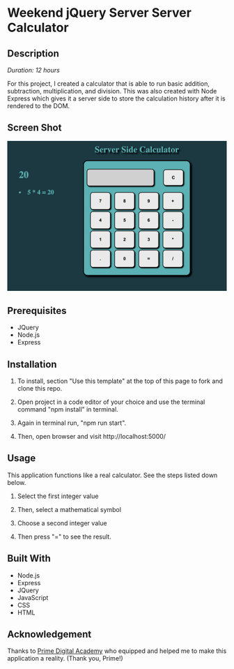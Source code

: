 # Weekend jQuery Server Server Calculator

## Description

_Duration: 12 hours_

For this project, I created a calculator that is able to run basic addition, subtraction, multiplication, and division. This was also created with Node Express which gives it a server side to store the calculation history after it is rendered to the DOM. 

## Screen Shot

![my calculator](images/my_Calculator.jpeg)

## Prerequisites

- JQuery
- Node.js
- Express

## Installation 

1. To install, section "Use this template" at the top of this page to fork and clone this repo. 

2. Open project in a code editor of your choice and use the terminal command "npm install" in terminal.

3. Again in terminal run, "npm run start".

4. Then, open browser and visit http://localhost:5000/

## Usage 

This application functions like a real calculator. See the steps listed down below.

1. Select the first integer value

2. Then, select a mathematical symbol

3. Choose a second integer value

4. Then press "=" to see the result.

## Built With

- Node.js
- Express
- JQuery
- JavaScript
- CSS
- HTML

## Acknowledgement
Thanks to [Prime Digital Academy](www.primeacademy.io) who equipped and helped me to make this application a reality. (Thank you, Prime!)
